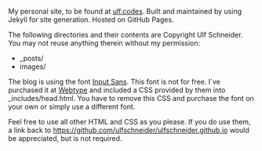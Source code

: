 My personal site, to be found at [ulf.codes](http://ulf.codes). Built and maintained by using Jekyll for site generation. Hosted on GitHub Pages.

The following directories and their contents are Copyright Ulf Schneider. You may not reuse anything therein without my permission:

* _posts/
* images/

The blog is using the font [Input Sans](http://input.fontbureau.com). This font is not for free. I´ve purchased it at [Webtype](http://webtype.com) and included a CSS provided by them into _includes/head.html.
You have to remove this CSS and purchase the font on your own or simply use a different font.

Feel free to use all other HTML and CSS as you please. If you do use them, a link back to https://github.com/ulfschneider/ulfschneider.github.io would be appreciated, but is not required.
